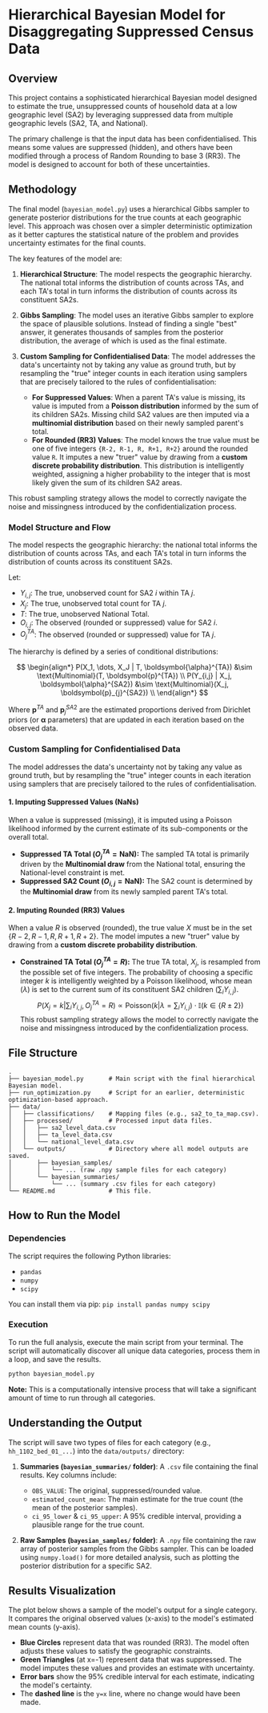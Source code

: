 # Hierarchical Bayesian Model for Disaggregating Suppressed Census Data

## Overview

This project contains a sophisticated hierarchical Bayesian model designed to estimate the true, unsuppressed counts of household data at a low geographic level (SA2) by leveraging suppressed data from multiple geographic levels (SA2, TA, and National).

The primary challenge is that the input data has been confidentialised. This means some values are suppressed (hidden), and others have been modified through a process of Random Rounding to base 3 (RR3). The model is designed to account for both of these uncertainties.

## Methodology

The final model (`bayesian_model.py`) uses a hierarchical Gibbs sampler to generate posterior distributions for the true counts at each geographic level. This approach was chosen over a simpler deterministic optimization as it better captures the statistical nature of the problem and provides uncertainty estimates for the final counts.

The key features of the model are:

1.  **Hierarchical Structure**: The model respects the geographic hierarchy. The national total informs the distribution of counts across TAs, and each TA's total in turn informs the distribution of counts across its constituent SA2s.

2.  **Gibbs Sampling**: The model uses an iterative Gibbs sampler to explore the space of plausible solutions. Instead of finding a single "best" answer, it generates thousands of samples from the posterior distribution, the average of which is used as the final estimate.

3.  **Custom Sampling for Confidentialised Data**: The model addresses the data's uncertainty not by taking any value as ground truth, but by resampling the "true" integer counts in each iteration using samplers that are precisely tailored to the rules of confidentialisation:

      * **For Suppressed Values**: When a parent TA's value is missing, its value is imputed from a **Poisson distribution** informed by the sum of its children SA2s. Missing child SA2 values are then imputed via a **multinomial distribution** based on their newly sampled parent's total.
      * **For Rounded (RR3) Values**: The model knows the true value must be one of five integers `{R-2, R-1, R, R+1, R+2}` around the rounded value `R`. It imputes a new "truer" value by drawing from a **custom discrete probability distribution**. This distribution is intelligently weighted, assigning a higher probability to the integer that is most likely given the sum of its children SA2 areas.

This robust sampling strategy allows the model to correctly navigate the noise and missingness introduced by the confidentialization process.

### Model Structure and Flow

The model respects the geographic hierarchy: the national total informs the distribution of counts across TAs, and each TA's total in turn informs the distribution of counts across its constituent SA2s.

Let:
* $Y_{i,j}$: The true, unobserved count for SA2 $i$ within TA $j$.
* $X_{j}$: The true, unobserved total count for TA $j$.
* $T$: The true, unobserved National Total.
* $O_{i,j}$: The observed (rounded or suppressed) value for SA2 $i$.
* $O_{j}^{TA}$: The observed (rounded or suppressed) value for TA $j$.

The hierarchy is defined by a series of conditional distributions:

$$
\begin{align*}
P(X_1, \dots, X_J | T, \boldsymbol{\alpha}^{TA}) &\sim \text{Multinomial}(T, \boldsymbol{p}^{TA}) \\
P(Y_{i,j} | X_j, \boldsymbol{\alpha}^{SA2}) &\sim \text{Multinomial}(X_j, \boldsymbol{p}_{j}^{SA2}) \\
\end{align*}
$$

Where $\boldsymbol{p}^{TA}$ and $\boldsymbol{p}_{j}^{SA2}$ are the estimated proportions derived from Dirichlet priors (or $\boldsymbol{\alpha}$ parameters) that are updated in each iteration based on the observed data.

### Custom Sampling for Confidentialised Data

The model addresses the data's uncertainty not by taking any value as ground truth, but by resampling the "true" integer counts in each iteration using samplers that are precisely tailored to the rules of confidentialisation.

#### 1. Imputing Suppressed Values (NaNs)
When a value is suppressed (missing), it is imputed using a Poisson likelihood informed by the current estimate of its sub-components or the overall total.

* **Suppressed TA Total ($O_{j}^{TA} = \text{NaN}$):** The sampled TA total is primarily driven by the **Multinomial draw** from the National total, ensuring the National-level constraint is met.
* **Suppressed SA2 Count ($O_{i,j} = \text{NaN}$):** The SA2 count is determined by the **Multinomial draw** from its newly sampled parent TA's total.

#### 2. Imputing Rounded (RR3) Values
When a value $R$ is observed (rounded), the true value $X$ must be in the set $\{R-2, R-1, R, R+1, R+2\}$. The model imputes a new "truer" value by drawing from a **custom discrete probability distribution**.

* **Constrained TA Total ($O_{j}^{TA} = R$):** The true TA total, $X_j$, is resampled from the possible set of five integers. The probability of choosing a specific integer $k$ is intelligently weighted by a Poisson likelihood, whose mean ($\lambda$) is set to the current sum of its constituent SA2 children ($\sum_{i} Y_{i,j}$).
    $$
    P(X_j = k | \sum_{i} Y_{i,j}, O_{j}^{TA}=R) \propto \text{Poisson}(k | \lambda = \sum_{i} Y_{i,j}) \cdot \mathbb{I}(k \in \{R\pm 2\})
    $$
    This robust sampling strategy allows the model to correctly navigate the noise and missingness introduced by the confidentialization process.

## File Structure

```
.
├── bayesian_model.py       # Main script with the final hierarchical Bayesian model.
├── run_optimization.py     # Script for an earlier, deterministic optimization-based approach.
├── data/
│   ├── classifications/    # Mapping files (e.g., sa2_to_ta_map.csv).
│   ├── processed/          # Processed input data files.
│   │   ├── sa2_level_data.csv
│   │   ├── ta_level_data.csv
│   │   └── national_level_data.csv
│   └── outputs/            # Directory where all model outputs are saved.
│       ├── bayesian_samples/
│       │   └── ... (raw .npy sample files for each category)
│       └── bayesian_summaries/
│           └── ... (summary .csv files for each category)
└── README.md               # This file.
```

## How to Run the Model

### Dependencies

The script requires the following Python libraries:

  * `pandas`
  * `numpy`
  * `scipy`

You can install them via pip:
`pip install pandas numpy scipy`

### Execution

To run the full analysis, execute the main script from your terminal. The script will automatically discover all unique data categories, process them in a loop, and save the results.

```sh
python bayesian_model.py
```

**Note:** This is a computationally intensive process that will take a significant amount of time to run through all categories.

## Understanding the Output

The script will save two types of files for each category (e.g., `hh_1102_bed_01_...`) into the `data/outputs/` directory:

1.  **Summaries (`bayesian_summaries/` folder)**: A `.csv` file containing the final results. Key columns include:

      * `OBS_VALUE`: The original, suppressed/rounded value.
      * `estimated_count_mean`: The main estimate for the true count (the mean of the posterior samples).
      * `ci_95_lower` & `ci_95_upper`: A 95% credible interval, providing a plausible range for the true count.

2.  **Raw Samples (`bayesian_samples/` folder)**: A `.npy` file containing the raw array of posterior samples from the Gibbs sampler. This can be loaded using `numpy.load()` for more detailed analysis, such as plotting the posterior distribution for a specific SA2.

## Results Visualization

The plot below shows a sample of the model's output for a single category. It compares the original observed values (x-axis) to the model's estimated mean counts (y-axis).

  * **Blue Circles** represent data that was rounded (RR3). The model often adjusts these values to satisfy the geographic constraints.
  * **Green Triangles** (at x=-1) represent data that was suppressed. The model imputes these values and provides an estimate with uncertainty.
  * **Error bars** show the 95% credible interval for each estimate, indicating the model's certainty.
  * The **dashed line** is the `y=x` line, where no change would have been made.
